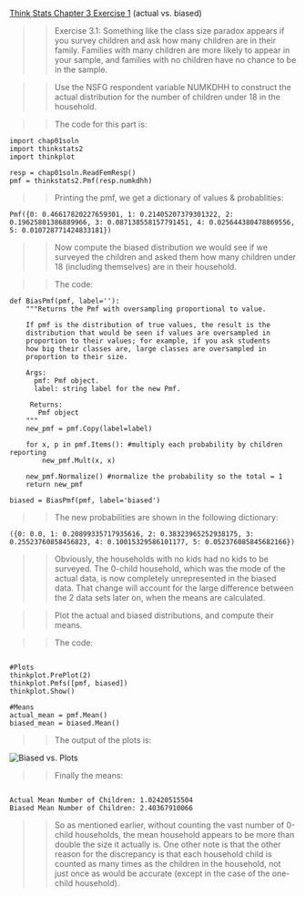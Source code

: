 [Think Stats Chapter 3 Exercise 1](http://greenteapress.com/thinkstats2/html/thinkstats2004.html#toc31) (actual vs. biased)

>> Exercise 3.1: Something like the class size paradox appears if you survey
children and ask how many children are in their family. Families with many
children are more likely to appear in your sample, and families with no
children have no chance to be in the sample.

>>Use the NSFG respondent variable NUMKDHH to construct the actual distribution
for the number of children under 18 in the household.

>>The code for this part is:

```
import chap01soln
import thinkstats2
import thinkplot

resp = chap01soln.ReadFemResp()
pmf = thinkstats2.Pmf(resp.numkdhh)

```
>>Printing the pmf, we get a dictionary of values & probablities:

```
Pmf({0: 0.46617820227659301, 1: 0.21405207379301322, 2: 0.19625801386889966, 3: 0.087138558157791451, 4: 0.025644380478869556, 5: 0.010728771424833181})
```

>>Now compute the biased distribution we would see if we surveyed the children
and asked them how many children under 18 (including themselves)
are in their household.

>>The code:

```
def BiasPmf(pmf, label=''):
    """Returns the Pmf with oversampling proportional to value.

    If pmf is the distribution of true values, the result is the
    distribution that would be seen if values are oversampled in
    proportion to their values; for example, if you ask students
    how big their classes are, large classes are oversampled in
    proportion to their size.

    Args:
      pmf: Pmf object.
      label: string label for the new Pmf.

     Returns:
       Pmf object
    """
    new_pmf = pmf.Copy(label=label)
    
    for x, p in pmf.Items(): #multiply each probability by children reporting
        new_pmf.Mult(x, x)
        
    new_pmf.Normalize() #normalize the probability so the total = 1
    return new_pmf

biased = BiasPmf(pmf, label='biased')

```

>>The new probabilities are shown in the following dictionary:

```
({0: 0.0, 1: 0.20899335717935616, 2: 0.38323965252938175, 3: 0.25523760858456823, 4: 0.10015329586101177, 5: 0.052376085845682166})

```

>>Obviously, the households with no kids had no kids to be surveyed.  The 0-child household, which was the mode of the actual data, is now completely unrepresented in the biased data.  That change will account for the large difference between the 2 data sets later on, when the means are calculated.

>>Plot the actual and biased distributions, and compute their means.

>>The code:

```

#Plots
thinkplot.PrePlot(2)
thinkplot.Pmfs([pmf, biased])
thinkplot.Show()

#Means
actual_mean = pmf.Mean()
biased_mean = biased.Mean()

```
>>The output of the plots is:

![Biased vs. Plots](https://github.com/GregMoney85/dsp/blob/master/img/Actual_Biased%20Plots.png)


>>Finally the means:

```

Actual Mean Number of Children: 1.02420515504
Biased Mean Number of Children: 2.40367910066

```

>>So as mentioned earlier, without counting the vast number of 0-child households, the mean household appears to be more than double the size it actually is.  One other note is that the other reason for the discrepancy is that each household child is counted as many times as the children in the household, not just once as would be accurate (except in the case of the one-child household). 

